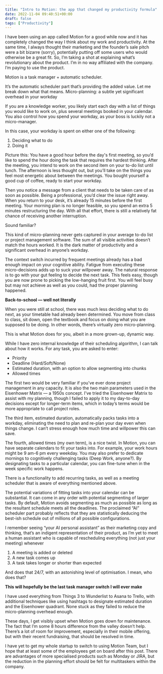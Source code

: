 ```yaml
---
title: "Intro to Motion: the app that changed my productivity formula"
date: 2022-11-04 09:40:51+00:00
draft: false
tags: ["Productivity"]
---
```

I have been using an app called Motion for a good while now and it has completely changed the way I think about my work and productivity. At the same time, I always thought their marketing and the founder’s sale pitch were a bit bizarre (sorry), potentially putting off some users who would otherwise be a great fit. So, I’m taking a shot at explaining what’s revolutionary about the product. I’m in no way affiliated with the company. I’m paying to use the product.

Motion is a task manager + automatic scheduler.

It’s the automatic scheduler part that’s providing the added value. Let me break down what that means.
Micro-planning: a subtle yet significant overhead in your workday

If you are a knowledge worker, you likely start each day with a list of things you would like to work on, plus several meetings booked in your calendar. You also control how you spend your workday, as your boss is luckily not a micro-manager.

In this case, your workday is spent on either one of the following:

1. Deciding what to do
2. Doing it

Picture this: You have a good hour before the day's first meeting, so you’d like to spend the hour doing the task that requires the hardest thinking. After the meeting, you intend to work on the second item on your to-do list until lunch. The afternoon is less thought out, but you’ll take on the things you feel most energetic about between the meetings. You bought yourself a good cup of coffee, ready to start your workday.

Then you notice a message from a client that needs to be taken care of as soon as possible. Being a professional, you’d clear the issue right away. When you return to your desk, it’s already 15 minutes before the first meeting. Your morning plan is no longer feasible, so you spend an extra 5 minutes restructuring the day. With all that effort, there is still a relatively fat chance of receiving another interruption.

Sound familiar?

This kind of micro-planning never gets captured in your average to-do list or project management software. The sum of all visible activities doesn’t match the hours worked. It is the dark matter of productivity and a significant overhead in anyone’s workday.

The context switch incurred by frequent meetings already has a bad enough impact on your cognitive ability. Fatigue from executing these micro-decisions adds up to suck your willpower away. The natural response is to go with your gut feeling to decide the next task. This feels easy, though you are now prone to picking the low-hanging fruit first. You will feel busy but may not achieve as well as you could, had the proper planning happened.


**Back-to-school — well not literally**

When you were still at school, there was much less deciding what to do next, as your timetable had already been determined. You move from class to class, sit down, open the textbook and focus on doing what you are supposed to be doing. In other words, there’s virtually zero micro-planning.

This is what Motion does for you, albeit in a more grown-up, dynamic way.

While I have zero internal knowledge of their scheduling algorithm, I can talk about how it works. For any task, you are asked to enter:

- Priority
- Deadline (Hard/Soft/None)
- Estimated duration, with an option to allow segmenting into chunks
- Allowed times

The first two would be very familiar if you’ve ever done project management in any capacity. It is also the two main parameters used in the Eisenhower Matrix — a 1950s concept. I’ve tried the Eisenhower Matrix to assist with my planning, though I failed to apply it to my day-to-day decisions except for longer-term items, which in today’s terms would be more appropriate to call project roles.

The third item, estimated duration, automatically packs tasks into a workday, eliminating the need to plan and re-plan your day even when things change. I can’t stress enough how much time and willpower this can save.

The fourth, allowed times (my own term), is a nice twist. In Motion, you can have separate calendars to fit your tasks into. For example, your work hours might be 9 am-6 pm every weekday. You may also prefer to dedicate mornings to cognitively challenging tasks (Deep Work, anyone?). By designating tasks to a particular calendar, you can fine-tune when in the week specific work happens.

There is a functionality to add recurring tasks, as well as a meeting scheduler that is aware of everything mentioned above.

The potential variations of fitting tasks into your calendar can be substantial. It can come in any order with potential segmenting of larger tasks. By default, Motion avoids segmenting as much as possible as long as the resultant schedule meets all the deadlines. The proclaimed “AI” scheduler part probably reflects that they are statistically deducing the best-ish schedule out of millions of all possible configurations.

I remember seeing “your AI personal assistant” as their marketing copy and thinking, that’s an indigent representation of their product, as I’m yet to meet a human assistant who is capable of rescheduling everything (not just your meeting) whenever

1. A meeting is added or deleted
2. A new task comes up
3. A task takes longer or shorter than expected

And does that 24/7, with an astonishing level of optimisation. I mean, who does that?

**This will hopefully be the last task manager switch I will ever make**

I have used everything from Things 3 to Wunderlist to Asana to Trello, with additional techniques like using hashtags to designate estimated duration and the Eisenhower quadrant. None stuck as they failed to reduce the micro-planning overhead enough.

These days, I get visibly upset when Motion goes down for maintenance. The fact that I’m some 8 hours difference from the valley doesn’t help. There’s a lot of room for improvement, especially in their mobile offering, but with their recent fundraising, that should be resolved in time.

I have yet to get my whole startup to switch to using Motion Team, but I hope that at least some of the employees get on board after this post. There are advantages of more specialised products such as Monday or JIRA, but the reduction in the planning effort should be felt for multitaskers within the company.
